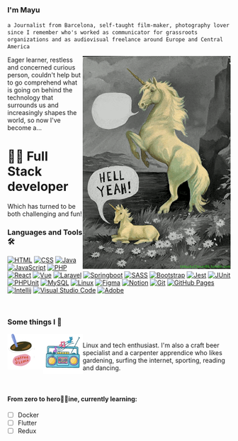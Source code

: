 ### I'm Mayu 

```
a Journalist from Barcelona, self-taught film-maker, photography lover since I remember who's worked as communicator for grassroots organizations and as audiovisual freelance around Europe and Central America
```
<img src="img/hellyeah.gif" align="right" margin-left="25px">


Eager learner, restless and concerned curious person, couldn't help but to go comprehend what is going on behind the technology that surrounds us and increasingly shapes the world, so now I've become a...

#  👩‍💻 Full Stack developer
Which has turned to be both challenging and fun!


### Languages and Tools 🛠️
<p align="left">
  <a href="https://github.com/search?q=user%3ADenverCoder1+language%3Ahtml"><img alt="HTML" src="https://img.shields.io/badge/HTML-E34F26.svg?logo=html5&logoColor=white"></a>
  <a href="https://github.com/search?q=user%3ADenverCoder1+language%3Acss"><img alt="CSS" src="https://img.shields.io/badge/CSS-1572B6.svg?logo=css3&logoColor=white"></a>
      <a href="https://github.com/search?q=user%3ADenverCoder1+language%3Ajava"><img alt="Java" src="https://img.shields.io/badge/Java-007396.svg?logo=java&logoColor=white"></a>
      <a href="https://github.com/search?q=user%3ADenverCoder1+language%3Ajavascript"><img alt="JavaScript" src="https://img.shields.io/badge/JavaScript-F7DF1E.svg?logo=javascript&logoColor=black"></a>
    <a href="https://github.com/search?q=user%3ADenverCoder1+language%3Aphp"><img alt="PHP" src="https://img.shields.io/badge/PHP-777BB4.svg?logo=php&logoColor=white"></a>
   <a href="#"><img alt="React" src="https://img.shields.io/badge/React-20232a.svg?logo=react&logoColor=%2361DAFB"></a>
   <a href="#"><img alt="Vue" src="https://img.shields.io/badge/-Vue-4fc08d?style=flat&logo=vuedotjs&logoColor=fff"></a>
   <a href="#"><img alt="Laravel" src="https://img.shields.io/badge/laravel-%23FF2D20.svg?style=flat&logo=laravel&logoColor=white"></a>  
   <a href="#"><img alt="Springboot" src="https://img.shields.io/badge/spring-%236DB33F.svg?style=flat&logo=spring&logoColor=white"></a>  
  <a href="https://github.com/search?q=user%3ADenverCoder1+language%3Asass"><img alt="SASS" src="https://img.shields.io/badge/Sass-hotpink.svg?logo=SASS&logoColor=white"></a>
  <a href="#"><img alt="Bootstrap" src="https://img.shields.io/badge/Bootstrap-7952B3.svg?logo=bootstrap&logoColor=white"></a>
  <a href="#"><img alt="Jest" src="https://img.shields.io/badge/Jest-C21325.svg?logo=jest&logoColor=white"></a>
  <a href="#"><img alt="JUnit" src="https://custom-icon-badges.herokuapp.com/badge/JUnit-25A162.svg?logo=check-circle&logoColor=white"></a>
  <a href="#"><img alt="PHPUnit" src="https://custom-icon-badges.herokuapp.com/badge/PHPUnit-366488.svg?logo=test-tube&logoColor=white"></a>
  <a href="#"><img alt="MySQL" src="https://img.shields.io/badge/MySQL-00f.svg?logo=mysql&logoColor=white"></a>
  <a href="#"><img alt="Linux" src="https://img.shields.io/badge/-Linux-grey?logo=linux"></a>
    <a href="#"><img alt="Figma" src="https://img.shields.io/badge/figma-%23F24E1E.svg?style=flat&logo=figma&logoColor=white"></a>
  <a href="#"><img alt="Notion" src="https://img.shields.io/badge/Notion-010101.svg?logo=notion&logoColor=white"></a>
  <a href="#"><img alt="Git" src="https://img.shields.io/badge/Git-F05033.svg?logo=git&logoColor=white"></a>
  <a href="#"><img alt="GitHub Pages" src="https://img.shields.io/badge/GitHub%20Pages-327FC7.svg?logo=github&logoColor=white"></a>
    <a href="#"><img alt="Intellij" src="https://img.shields.io/badge/IntelliJIDEA-000000.svg?style=flat&logo=intellij-idea&logoColor=white"></a>
  <a href="#"><img alt="Visual Studio Code" src="https://img.shields.io/badge/Visual%20Studio%20Code-0078d7.svg?logo=visual-studio-code&logoColor=white"></a>
  <a href="#"><img alt="Adobe" src="https://img.shields.io/badge/Adobe-FF0000.svg?logo=adobe&logoColor=white"></a>
</p>

</br> 

### Some things I  💜
<img src="img/coffe.gif" align="left" width="80" height="80">
<img src="img/music.gif" align="left" width="90" height="90">
</br>
<a> Linux and tech enthusiast. I'm also a craft beer specialist and a carpenter apprendice who likes gardening, surfing the internet, sporting, reading and dancing.</a>
</br>
</br>
</br>

#### From zero to hero🦸‍♀️ine, currently learning:
- [ ] Docker
- [ ] Flutter
- [ ] Redux
